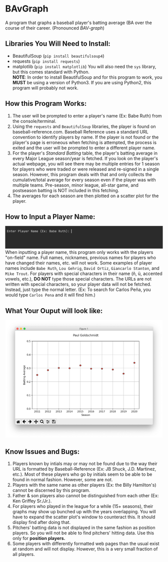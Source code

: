 # BAvGraph
 A program that graphs a baseball player's batting average (BA over the course of their career. (Pronounced *BAV-graph*)
 
## Libraries You Will Need to Install:
- BeautifulSoup (`pip install beautifulsoup4`)
- requests (`pip install requests`)
- matplotlib (`pip install matplotlib`)
You will also need the `sys` library, but this comes standard with Python.
<br>**NOTE**: In order to install BeautifulSoup and for this program to work, you **MUST** be using a version of Python3. If you are using Python2, this program will probably not work.

## How this Program Works:
1. The user will be prompted to enter a player's name (Ex: Babe Ruth) from the console/terminal.
2. Using the `requests` and `BeautifulSoup` libraries, the player is found on baseball-reference.com. Baseball Reference uses a standard URL convention to identify players by name. If the player is not found or the player's page is erroneous when fetching is attempted, the process is exited and the user will be prompted to enter a different player name.
3. For the player's *Standard Batting* table, the player's batting average in every Major League season/year is fetched. If you look on the player's actual webpage, you will see there may be multiple entries for 1 season for players who were traded or were released and re-signed in a single season. However, this program deals with that and only collects the cumulative/total average for every season even if the player was with multiple teams. Pre-season, minor league, all-star game, and postseason batting is NOT included in this fetching.
4. The averages for each season are then plotted on a scatter plot for the player.

## How to Input a Player Name:
![UserInput](/UserInput.png?raw=true)
When inputting a player name, this program only works with the players "on-field" name. Full names, nicknames, previous names for players who have changed their names, etc. will not work. Some examples of player names include `Babe Ruth`, `Lou Gehrig`, `David Ortiz`, `Giancarlo Stanton`, and `Mike Trout`. For players with special characters in their name (ñ, ü, accented vowels, etc.), **DO NOT** type those special characters. The URLs are not written with special characters, so your player data will not be fetched. Instead, just type the normal letter. (Ex: To search for Carlos Peña, you would type `Carlos Pena` and it will find him.)

## What Your Ouput will look like:
![SampleGraph](/SampleGraph.png?raw=true)

## Know Issues and Bugs:
1. Players known by intials may or may not be found due to the way their URL is formatted by Baseball-Reference (Ex: JB Shuck, J.D. Martinez, etc.). Most of these players who go by initials seem to be able to be found in normal fashion. However, some are not.
2. Players with the same name as other players (Ex: the Billy Hamilton's) cannot be discerned by this program.
3. Father & son players also cannot be distinguished from each other (Ex: Ken Griffey Sr./Jr.).
4. For players who played in the league for a while (15+ seasons), their graphs may show up bunched up with the years overlapping. You will have to expand the scatter plot's window to counteract this. It should display find after doing that.
5. Pitchers' batting data is not displayed in the same fashion as position players. So you will not be able to find pitchers' hitting data. Use this only for **position players.**
6. Some players with differently formatted web pages than the usual exist at random and will not display. However, this is a very small fraction of all players.
